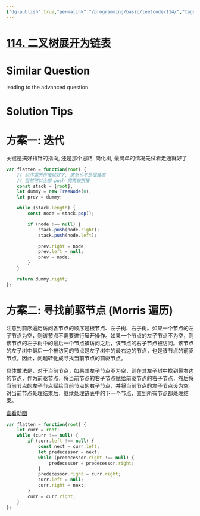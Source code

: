 ```yaml
---
{"dg-publish":true,"permalink":"/programming/basic/leetcode/114/","tags":["leetcode/tree/transform","leetcode/linked-list/transoform"]}
---
```



# [114. 二叉树展开为链表](https://leetcode.cn/problems/flatten-binary-tree-to-linked-list/)

# Similar Question

leading to the advanced question

# Solution Tips

# 方案一: 迭代

关键是搞好指针的指向, 还是那个思路, 简化树, 最简单的情况先试着走通就好了

```js
var flatten = function(root) {
    // 前序遍历拼接就好了, 感觉也不是很难呀
    // 当然可以全部 push 完再做拼接
    const stack = [root];
    let dummy = new TreeNode(0);
    let prev = dummy;

    while (stack.length) {
        const node = stack.pop();

        if (node !== null) {
            stack.push(node.right);
            stack.push(node.left);

            prev.right = node;
            prev.left = null;
            prev = node;
        }
    }

    return dummy.right;
};
```

# 方案二: 寻找前驱节点 (Morris 遍历)

注意到前序遍历访问各节点的顺序是根节点、左子树、右子树。如果一个节点的左子节点为空，则该节点不需要进行展开操作。如果一个节点的左子节点不为空，则该节点的左子树中的最后一个节点被访问之后，该节点的右子节点被访问。该节点的左子树中最后一个被访问的节点是左子树中的最右边的节点，也是该节点的前驱节点。因此，问题转化成寻找当前节点的前驱节点。

具体做法是，对于当前节点，如果其左子节点不为空，则在其左子树中找到最右边的节点，作为前驱节点，将当前节点的右子节点赋给前驱节点的右子节点，然后将当前节点的左子节点赋给当前节点的右子节点，并将当前节点的左子节点设为空。对当前节点处理结束后，继续处理链表中的下一个节点，直到所有节点都处理结束。

[查看动图](https://leetcode.cn/problems/flatten-binary-tree-to-linked-list/solution/er-cha-shu-zhan-kai-wei-lian-biao-by-leetcode-solu/)

```js
var flatten = function(root) {
    let curr = root;
    while (curr !== null) {
        if (curr.left !== null) {
            const next = curr.left;
            let predecessor = next;
            while (predecessor.right !== null) {
                predecessor = predecessor.right;
            }
            predecessor.right = curr.right;
            curr.left = null;
            curr.right = next;
        }
        curr = curr.right;
    }
};
```
